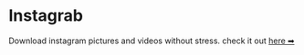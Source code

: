 # Instagrab

Download instagram pictures and videos without stress. 
check it out [here ➡](https://instagrab.netlify.com/)